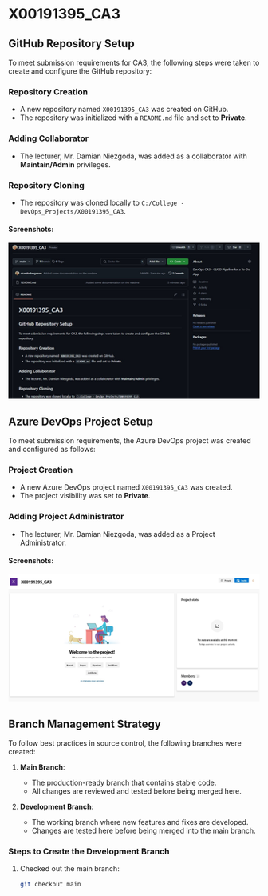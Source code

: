 # X00191395_CA3
## GitHub Repository Setup

To meet submission requirements for CA3, the following steps were taken to create and configure the GitHub repository:

### Repository Creation
- A new repository named `X00191395_CA3` was created on GitHub.
- The repository was initialized with a `README.md` file and set to **Private**.

### Adding Collaborator
- The lecturer, Mr. Damian Niezgoda, was added as a collaborator with **Maintain/Admin** privileges.

### Repository Cloning
- The repository was cloned locally to `C:/College - DevOps_Projects/X00191395_CA3`.

#### Screenshots:
![GitHub Repository Screenshot](images/Github-repo-page.jpg)

## Azure DevOps Project Setup

To meet submission requirements, the Azure DevOps project was created and configured as follows:

### Project Creation
- A new Azure DevOps project named `X00191395_CA3` was created.
- The project visibility was set to **Private**.

### Adding Project Administrator
- The lecturer, Mr. Damian Niezgoda, was added as a Project Administrator.

#### Screenshots:
![Azure DevOps Project Screenshot](images/Azure-creation-page.jpg)

## Branch Management Strategy

To follow best practices in source control, the following branches were created:

1. **Main Branch**:
   - The production-ready branch that contains stable code.
   - All changes are reviewed and tested before being merged here.

2. **Development Branch**:
   - The working branch where new features and fixes are developed.
   - Changes are tested here before being merged into the main branch.

### Steps to Create the Development Branch
1. Checked out the main branch:
   ```bash
   git checkout main